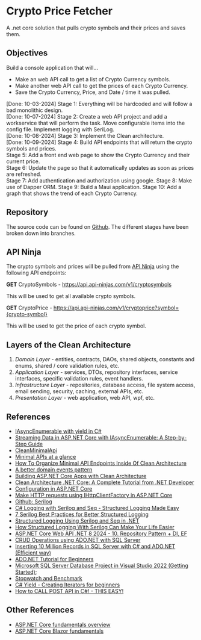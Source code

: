 # Crypto Price Fetcher

A .net core solution that pulls crypto symbols and their prices and saves them.

<p/>

## Objectives

Build a console application that will...
- Make an web API call to get a list of Crypto Currency symbols.
- Make another web API call to get the prices of each Crypto Currency.
- Save the Crypto Currency, Price, and Date / time it was pulled.

[Done: 10-03-2024] Stage 1: Everything will be hardcoded and will follow a bad monolithic design.  
[Done: 10-07-2024] Stage 2: Create a web API project and add a workservice that will perform the task. Move configurable items into the config file. Implement logging with SeriLog.  
[Done: 10-08-2024] Stage 3: Implement the Clean architecture.  
[Done: 10-09-2024] Stage 4: Build API endpoints that will return the crypto symbols and prices.  
Stage  5: Add a front end web page to show the Crypto Currency and their current price.  
Stage  6: Update the page so that it automatically updates as soon as prices are refreshed.  
Stage  7: Add authentication and authorization using google.
Stage  8: Make use of Dapper ORM.
Stage  9: Build a Maui application.
Stage 10: Add a graph that shows the trend of each Crypto Currency.

<p/>

## Repository

The source code can be found on [Github](https://github.com/mrametharam/crypto-price-fetcher). The different stages have been broken down into branches.

<p/>

## API Ninja

The crypto symbols and prices will be pulled from [API Ninja](https://api-ninjas.com) using the following API endpoints:

**GET** CryptoSymbols - https://api.api-ninjas.com/v1/cryptosymbols

This will be used to get all available crypto symbols.


**GET** CryptoPrice - https://api.api-ninjas.com/v1/cryptoprice?symbol={crypto-symbol}

This will be used to get the price of each crypto symbol.

<p/>

## Layers of the Clean Architecture

1. *Domain Layer* - entities, contracts, DAOs, shared objects, constants and enums, shared / core validation rules, etc.
2. *Application Layer* - services, DTOs, repository interfaces, service interfaces, specific validation rules, event handlers.
3. *Infrastructure Layer* - repositories, database access, file system access, email sending, security, caching, external APIs, etc.
4. *Presentation Layer* - web application, web API, wpf, etc.

<p/>

## References

- [IAsyncEnumerable with yield in C#](https://code-maze.com/csharp-async-enumerable-yield/)
- [Streaming Data in ASP.NET Core with IAsyncEnumerable: A Step-by-Step Guide](https://www.devgem.io/posts/streaming-data-in-asp-net-core-with-iasyncenumerable-a-step-by-step-guide)
- [CleanMinimalApi](https://github.com/stphnwlsh/CleanMinimalApi)
- [Minimal APIs at a glance](https://gist.github.com/davidfowl/ff1addd02d239d2d26f4648a06158727)
- [How To Organize Minimal API Endpoints Inside Of Clean Architecture](https://www.youtube.com/watch?v=GCuVC_qDOV4)
- [A better domain events pattern](https://lostechies.com/jimmybogard/2014/05/13/a-better-domain-events-pattern/)
- [Building ASP.NET Core Apps with Clean Architecture](https://www.ezzylearning.net/tutorial/building-asp-net-core-apps-with-clean-architecture)
- [Clean Architecture .NET Core: A Complete Tutorial from .NET Developer](https://positiwise.com/blog/clean-architecture-net-core)
- [Configuration in ASP.NET Core](https://learn.microsoft.com/en-us/aspnet/core/fundamentals/configuration/?view=aspnetcore-8.0)
- [Make HTTP requests using IHttpClientFactory in ASP.NET Core](https://learn.microsoft.com/en-us/aspnet/core/fundamentals/http-requests?view=aspnetcore-8.0)
- [Github: Serilog](https://github.com/serilog/serilog)
- [C# Logging with Serilog and Seq - Structured Logging Made Easy](https://www.youtube.com/watch?v=_iryZxv8Rxw)
- [7 Serilog Best Practices for Better Structured Logging](https://www.youtube.com/watch?v=w7yDuoCLVvQ)
- [Structured Logging Using Serilog and Seq in .NET](https://www.youtube.com/watch?v=mT8ZkXafuZk)
- [How Structured Logging With Serilog Can Make Your Life Easier](https://www.youtube.com/watch?v=nVAkSBpsuTk)
- [ASP.NET Core Web API .NET 8 2024 - 10. Repository Pattern + DI, EF](https://www.youtube.com/watch?v=6vsONJla1Fk)
- [CRUD Operations using ADO.NET with SQL Server](https://www.youtube.com/watch?v=MCSN7ghS0vI)
- [Inserting 10 Million Records in SQL Server with C# and ADO.NET (Efficient way)](https://www.youtube.com/watch?v=khdR_8r9YQU)
- [ADO.NET Tutorial for Beginners](https://www.youtube.com/watch?v=aoFDyt8oG0k&list=PL6n9fhu94yhX5dzHunAI2t4kE0kOuv4D7)
- [Microsoft SQL Server Database Project in Visual Studio 2022 (Getting Started)](https://www.youtube.com/watch?v=5nTlqgQLkIc);
- [Stopwatch and Benchmark](https://www.youtube.com/watch?v=NTz99yN2urc)
- [C# Yield - Creating Iterators for beginners](https://www.youtube.com/watch?v=uv74SZ5MX5Q)
- [How to CALL POST API in C#! - THIS EASY!](https://www.youtube.com/watch?v=ufHlJLPK5CA)

<p/>

## Other References

- [ASP.NET Core fundamentals overview](https://learn.microsoft.com/en-us/aspnet/core/fundamentals/?view=aspnetcore-8.0&tabs=windows)
- [ASP.NET Core Blazor fundamentals](https://learn.microsoft.com/en-us/aspnet/core/blazor/fundamentals/?view=aspnetcore-8.0)
